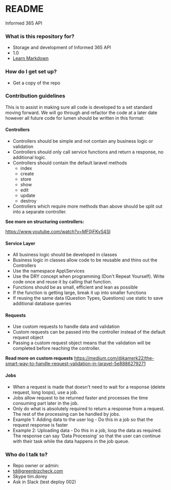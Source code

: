 # README #

Informed 365 API

### What is this repository for? ###

* Storage and development of Informed 365 API
* 1.0
* [Learn Markdown](https://bitbucket.org/tutorials/markdowndemo)

### How do I get set up? ###

* Get a copy of the repo

### Contribution guidelines ###

This is to assist in making sure all code is developed to a set standard moving forward. We will go through and refactor the code at a later date however all future code for lumen should be written in this format:

#### Controllers ####

* Controllers should be simple and not contain any business logic or validation
* Controllers should only call service functions and return a response, no additional logic.
* Controllers should contain the default laravel methods
    * index
    * create
    * store
    * show
    * edit
    * update
    * destroy
* Controllers which require more methods than above should be split out into a separate controller.

**See more on structuring controllers:**

https://www.youtube.com/watch?v=MF0jFKvS4SI

#### Service Layer ####

* All business logic should be developed in classes
* Business logic in classes allow code to be reusable and thins out the Controllers
* Use the namespace App\Services
* Use the DRY concept when programming (Don't Repeat Yourself). Write code once and reuse it by calling that function.
* Functions should be as small, efficient and lean as possible
* If the function is getting large, break it up into smaller functions
* If reusing the same data (Question Types, Questions) use static to save additional database queries

#### Requests ####

* Use custom requests to handle data and validation
* Custom requests can be passed into the controller instead of the default request object
* Passing a custom request object means that the validation will be completed before reaching the controller.

**Read more on custom requests**
https://medium.com/@kamerk22/the-smart-way-to-handle-request-validation-in-laravel-5e8886279271

#### Jobs ####

* When a request is made that doesn't need to wait for a response (delete request, long loops), use a job.
* Jobs allow request to be returned faster and processes the time consuming part later in the job.
* Only do what is absolutely required to return a response from a request. The rest of the processing can be handled by jobs.
* Example 1: Adding data to the user log - Do this in a job so that the request response is faster
* Example 2: Uploading data - Do this in a job, loop the data as required. The response can say 'Data Processing' so that the user can continue with their task while the data happens in the job queue.

### Who do I talk to? ###

* Repo owner or admin:
* td@greenbizcheck.com
* Skype tim.dorey
* Ask in Slack (test deploy 002)
